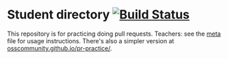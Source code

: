 # Student directory [![Build Status](https://travis-ci.org/uhcs2320/students.svg?branch=master)](https://travis-ci.org/uhcs2320/students)

This repository is for practicing doing pull requests. Teachers: see the [meta](meta.md) file for usage instructions. There's also a simpler version at [osscommunity.github.io/pr-practice/](http://osscommunity.github.io/pr-practice/).

